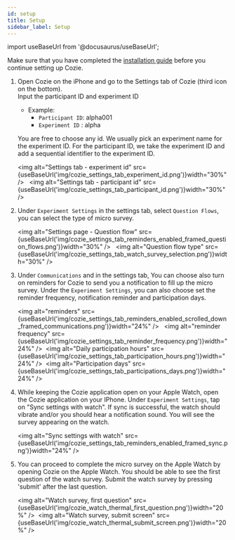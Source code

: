 ```yaml
---
id: setup
title: Setup
sidebar_label: Setup
---
```


import useBaseUrl from '@docusaurus/useBaseUrl';

Make sure that you have completed the [installation guide](installation) before you continue setting up Cozie.


1. Open Cozie on the iPhone and go to the Settings tab of Cozie (third icon on the bottom). <br/>
   Input the participant ID and experiment ID <br/>
   - Example:<br/>
      - `Participant ID`: alpha001 <br/> 
      - `Experiment ID` : alpha <br/> 
   
   You are free to choose any id. We usually pick an experiment name for the experiment ID. For the participant ID, we take the experiment ID and add a sequential identifier to the experiment ID.
   
   <img alt="Settings tab - experiment id" src={useBaseUrl('img/cozie_settings_tab_experiment_id.png')}width="30%" /> &nbsp;
   <img alt="Settings tab - participant id" src={useBaseUrl('img/cozie_settings_tab_participant_id.png')}width="30%" />
   <br/> 

2. Under `Experiment Settings` in the settings tab, select `Question Flows`, you can select the type of micro survey.

   <img alt="Settings page - Question flow" src={useBaseUrl('img/cozie_settings_tab_reminders_enabled_framed_question_flows.png')}width="30%" /> &nbsp;
   <img alt="Question flow type" src={useBaseUrl('img/cozie_settings_tab_watch_survey_selection.png')}width="30%" /> 
   <br/> 

3. Under `Communications` and in the settings tab, You can choose also turn on reminders for Cozie to send you a notification to fill up the micro survey. Under the `Experiment Settings`, you can also choose set the reminder frequency, notification reminder and participation days. 

   <img alt="reminders" src={useBaseUrl('img/cozie_settings_tab_reminders_enabled_scrolled_down_framed_communications.png')}width="24%" /> &nbsp;
   <img alt="reminder frequency" src={useBaseUrl('img/cozie_settings_tab_reminder_frequency.png')}width="24%" />&nbsp;
   <img alt="Daily participation hours" src={useBaseUrl('img/cozie_settings_tab_participation_hours.png')}width="24%" />&nbsp;
   <img alt="Participation days" src={useBaseUrl('img/cozie_settings_tab_participations_days.png')}width="24%" /> 
   <br/>

4. While keeping the Cozie application open on your Apple Watch, open the Cozie application on your IPhone. Under `Experiment Settings`, tap on "Sync settings with watch". If sync is successful, the watch should vibrate and/or you should hear a notification sound. You will see the survey appearing on the watch. 

   <img alt="Sync settings with watch" src={useBaseUrl('img/cozie_settings_tab_reminders_enabled_framed_sync.png')}width="24%" />


7. You can proceed to complete the micro survey on the Apple Watch by opening Cozie on the Apple Watch. You should be able to see the first question of the watch survey. Submit the watch survey by pressing 'submit' after the last question.

   <img alt="Watch survey, first question" src={useBaseUrl('img/cozie_watch_thermal_first_question.png')}width="20%" />&nbsp;
   <img alt="Watch survey, submit screen" src={useBaseUrl('img/cozie_watch_thermal_submit_screen.png')}width="20%" />

